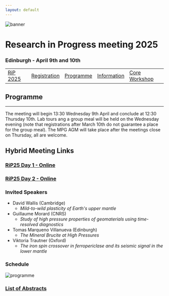 ```yaml
---
layout: default
---
```


![banner](https://MinPhys.github.io/RiP_2025/assets/website_banner_RiP_25.png)
# Research in Progress meeting 2025
### Edinburgh - April 9th and 10th

|    |    |    |    |    |
|----|----|----|----|----|
| [RiP 2025](./RiP_2025.html) | [Registration](./RiP_2025-abstracts.html) | [Programme](./RiP_2025-programme.html) | [Information](./RiP_2025-planning.html) | [Core Workshop](./core_workshop.html) |

## Programme
* * *

The meeting will begin 13:30 Wednesday 9th April and conclude at 12:30 Thursday 10th.
Lab tours ang a group meal will be held on the Wednesday evening (note that registrations after March 10th do not guarantee a place for the group meal).
The MPG AGM will take place after the meetings close on Thursday, all are welcome.

## Hybrid Meeting Links
### [RiP25 Day 1 - Online](https://teams.microsoft.com/l/meetup-join/19%3ameeting_ZmIyZDk1MjMtYWE4My00NWYzLWI1ZDEtNGM4MDU5NGM0MjA0%40thread.v2/0?context=%7b%22Tid%22%3a%222e9f06b0-1669-4589-8789-10a06934dc61%22%2c%22Oid%22%3a%22804f36bc-28e8-4eac-8da1-08847862f5ca%22%7d)
### [RiP25 Day 2 - Online](https://teams.microsoft.com/l/meetup-join/19%3ameeting_MjFmZTgxNzMtMWQ3Ni00ODQxLTk2NDMtYzAyOTVhMTZmMTVj%40thread.v2/0?context=%7b%22Tid%22%3a%222e9f06b0-1669-4589-8789-10a06934dc61%22%2c%22Oid%22%3a%22804f36bc-28e8-4eac-8da1-08847862f5ca%22%7d)

### Invited Speakers
- David Wallis (Cambridge)
  - _Mild-to-wild plasticity of Earth's upper mantle_
- Guillaume Morard (CNRS)
  - _Study of high pressure properties of geomaterials using time-resolved diagnostics_
- Tomas Marqueno Villanueva (Edinburgh)
  - _The Mineral Brucite at High Pressures_
- Viktoria Trautner (Oxford)
  - _The iron spin crossover in ferropericlase and its seismic signal in the lower mantle_

### Schedule
![programme](https://MinPhys.github.io/RiP_2025/assets/programmetotal_cropped.png)

### [List of Abstracts](https://MinPhys.github.io/RiP_2025/assets/RiP25_abstracts.pdf)

